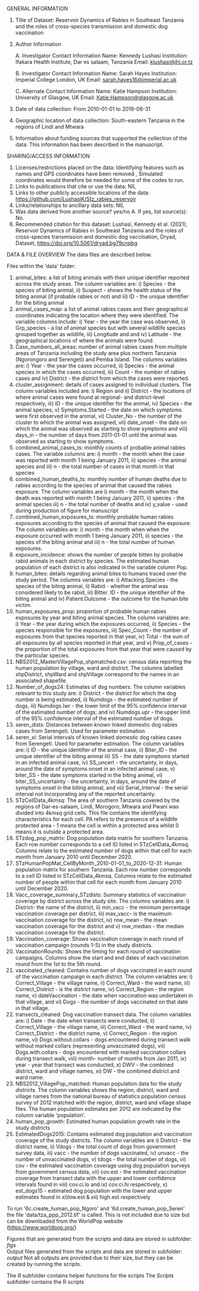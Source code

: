 GENERAL INFORMATION
1. Title of Dataset: Reservoir Dynamics of Rabies in Southeast Tanzania and the roles of cross-species transmission and domestic dog vaccination

2. Author Information

	A. Investigator Contact Information                                                                                                                                                    Name: Kennedy Lushasi
	     Institution: Ifakara Health Institute, Dar es salaam, Tanzania
	     Email: klushasi@ihi.or.tz

	B. Investigator Contact Information                                                                                                                                           	      Name: Sarah Hayes
             Institution:  Imperial College London, UK
	     Email: sarah.hayes16@imperial.ac.uk

	C. Alternate Contact Information                                                                                                                                                     Name: Katie Hampson
	    Institution: University of Glasgow, UK
	    Email: Katie.Hampson@glasgow.ac.uk
		
3. Date of data collection: From 2010-01-01 to 2019-08-31
4. Geographic location of data collection: South-eastern Tanzania in the regions of Lindi and Mtwara 
5. Information about funding sources that supported the collection of the data: This information has been described in the manuscript.

SHARING/ACCESS INFORMATION
1. Licenses/restrictions placed on the data: Identifying features such as names and GPS coordinates have been removed , Simulated coordinates would therefore be needed for some of the codes to run.
2. Links to publications that cite or use the data: NIL
3. Links to other publicly accessible locations of the data: https://github.com/LushasiK/Stz_rabies_reservoir
4. Links/relationships to ancillary data sets: NIL
5. Was data derived from another source? yes/no
	A. If yes, list source(s):  No.
6. Recommended citation for this dataset: Lushasi, Kennedy et al. (2021), Reservoir Dynamics of Rabies in Southeast Tanzania and the roles of cross-species transmission and domestic dog vaccination, Dryad, Dataset, https://doi.org/10.5061/dryad.bg79cnpbg

DATA & FILE OVERVIEW
The data files are described below.

Files within the 'data' folder:

1.	animal_bites: a list of biting animals with their unique identifier reported across the study areas. The column variables are: i) Species - the species of biting animal, ii) Suspect - shows the health status of the biting animal (if probable rabies or not) and iii) ID - the unique identifier for the biting animal
2.	animal_cases_map: a list of animal rabies cases and their geographical coordinates indicating the location where they were identified. The variable columns include: i) Year - the year the case was observed, ii) Grp_species - a list of animal species but with several wildlife species grouped together as wildlife, iii) Longitude and and iv)  Latitude - the geographical locations of where the animals were found.
3.	Case_numbers_all_areas: number of animal rabies cases from multiple areas of Tanzania including the study area plus northern Tanzania (Ngorongoro and Serengeti) and Pemba Island. The columns variables are:  i) Year - the year the cases occurred, ii) Species - the animal species in which the cases occurred, iii) Count - the number of rabies cases and iv) District - the district from which the cases were reported.
4.	cluster_assignment: details of cases assigned to individual clusters. The column variables included are: i) Region and ii) District - the locations of where animal cases were found at regional- and district-level respectively, iii) ID - the unique identifier for the animal, iv) Species - the animal species, v) Symptoms.Started - the date on which symptoms were first observed in the animal, vi) Cluster_No - the number of the cluster to which the animal was assigned, vii) date_onset - the date on which the animal was observed as starting to show symptoms and viii) days_in - the number of days from 2011-01-01 until the animal was observed as starting to show symptoms.
5.	combined_animal_cases_ts: monthly counts of probable animal rabies cases. The variable columns are: i) month - the month when the case was reported with month 1 being January 2011, ii) species - the animal species and iii) n - the total number of cases in that month in that species 
6.	combined_human_deaths_ts: monthly number of human deaths due to rabies according to the species of animal that caused the rabies exposure. The column variables are i) month - the month when the death was reported with month 1 being January 2011, ii) species - the animal species iii) n - the total number of deaths and iv) y_value - used during production of figure for manuscript
7.	combined_human_exposures_ts: monthly probable human rabies exposures according to the species of animal that caused the exposure. The column variables are: i) month - the month when when the exposure occurred with month 1 being January 2011, ii) species - the species of the biting animal and iii) n - the total number of human exposures.
8.	exposure_incidence: shows the number of people bitten by probable rabid animals in each district by species. The estimated  human population of each district is also indicated in the variable column Pop.
9.	human_bites: details regarding animal bites to humans traced over the study period. The columns variables are: i) Attacking.Species - the species of the biting animal, ii) Rabid - whether the animal was considered likely to be rabid, iii) Bitter. ID - the unique identifier of the biting animal and iv) Patient.Outcome - the outcome for the human bite victim. 
10.	human_exposures_prop: proportion of probable human rabies exposures by year and biting animal species. The column variables are: i) Year - the year during which the exposures occurred, ii) Species - the species responsible for the exposures, iii) Spec_Count - the number of exposures from that species reported in that year, iv) Total - the sum of all exposures by all species reported in that year, and v) Prop_of_cases - the proportion of the total exposures from that year that were caused by the particular species.
11.	NBS2012_MasterVillagePop_shpmatched.csv: census data reporting the human population by village, ward and district. The columns labelled shpDistrict, shpWard and shpVillage correspond to the names in an associated shapefile.
12.	Number_of_dogs24: Estimates of dog numbers. The column variables relevant to this study are: i) District - the district for which the dog number is being estimated, ii) Numdogs - the estimated number of dogs, iii) Numdogs.lwr - the lower limit of the 95% confidence interval of the estimated number of dogs; and iv) Numdogs.upr - the upper limit of the 95% confidence interval of the estimated number of dogs.
13.	seren_dists: Distances between known linked domestic dog rabies cases from Serengeti. Used for parameter estimation
14.	seren_si: Serial intervals of known linked domestic dog rabies cases from Serengeti. Used for parameter estimation. The column variables are: i) ID - the unique identifier of the animal case, ii) Biter_ID - the unique identifier of the biting animal iii) SS - the date symptoms started in an infected animal case, iv) SS_uncert - the uncertainty, in days, around the date of symptoms onset in an infected animal case, v) biter_SS - the date symptoms started in the biting animal, vi) biter_SS_uncertainty - the uncertainty, in days, around the date of symptoms onset in the biting animal, and vii) Serial_Interval - the serial interval not incorporating any of the reported uncertainty.
15.	STzCellData_4kmsq: The area of southern Tanzania covered by the regions of Dar-es-salaam, Lindi, Morogoro, Mtwara and Pwani was divided into 4kmsq grid cells. This file contains the identifying characteristics for each cell. PA refers to the presence of a wildlife protected area - 1 means the cell is within a protected area whilst 0 means it is outside a protected area.
16.	STzdog_pop_matrix: Dog population data matrix for southern Tanzania. Each row number corresponds to a cell ID listed in STzCellData_4kmsq. Columns relate to the estimated number of dogs within that cell for each month from January 2010 until December 2020.
17.	STzHumanPopMat_CellByMonth_2010-01-01_to_2020-12-31: Human population matrix for southern Tanzania. Each row number corresponds  to a cell ID listed in STzCellData_4kmsq. Columns relate to the estimated number of people within that cell for each month from January 2010 until December 2020.
18.	Vacc_coverage_summary_STzdists: Summary statistics of vaccination coverage by district across the study site. The columns variables are: i) District- the name of the district, ii) min_vacc - the  minimum percentage vaccination coverage per district, iii) max_vacc- is the maximum vaccination coverage for the district, iv) row_mean - the mean vaccination coverage for the district and v) row_median - the median vaccination coverage for the district.
19.	Vaccination_coverage: Shows vaccination coverage in each round of vaccination campaign (rounds 1-5) in the study districts.
20.	VaccinationRounds: Shows the timing for each round of vaccination campaigns. Columns show the start and end dates of each vaccination round from the 1st to the 5th round.
21.	vaccinated_cleaned: Contains number of dogs vaccinated in each round of the vaccination campaign in each district. The column variables are: i) Correct_Village - the village name, ii) Correct_Ward - the ward name, iii) Correct_District - is the district name, iv) Correct_Region - the region name, v) dateVaccination - the date when vaccination was undertaken in that village, and vi) Dogs - the number of dogs vaccinated on that date in that village.
22.	transects_cleaned: Dog vaccination transect data. The column variables are: i) Date - the date when transects were conducted, ii) Correct_Village - the village name, iii) Correct_Ward - the ward name, iv) Correct_District - the district name, v) Correct_Region - the region name, vi) Dogs.without.collars - dogs encountered during transect walk without marked collars (representing unvaccinated dogs), vii) Dogs.with.collars - dogs encountered with marked vaccination collars during transect walk, viii) month- number of months from Jan 2011, ix) year - year that transect was conducted, x) DWV - the combined district, ward and village names, xi) DW - the combined district and ward name.
23.	NBS2012_VillagePop_matched: Human population data for the study districts. The column variables shows the region, district, ward and village names from the national bureau of statistics population census survey of 2012 matched with the region, district, ward and village shape files. The human population estimates per 2012 are indicated by the column variable 'population'.
24.	human_pop_growth: Estimated human population growth rate in the study districts
25.	EstimatedDogs2015: Contains estimated dog population and vaccination coverage of the study districts. The column variables are i) District - the district name, ii) Vdogs - the total count of dogs from government survey data, iii) vacc - the number of dogs vaccinated, iv) unvacc - the number of unvaccinated dogs, v) tdogs - the total number of dogs, vi) cov - the estimated vaccination coverage using dog population surveys from government census data, vii) cov.est - the estimated vaccination coverage from transect data with the upper and lower confidence intervals found in viii) cov.ci.lo and ix) cov.ci.hi respectively, x) est_dogs15 - estimated dog population with the lower and upper estimates found in xi)low.est & xii) high.est respectively

To run '6c.create_human_pop_Ngoro' and '6d.create_human_pop_Seren' the file 'data/tza_ppp_2012.tif' is called. This is not included due to size but can be downloaded from the WorldPop website (https://www.worldpop.org/)

Figures that are generated from the scripts and data are stored in subfolder: *figs*                                                                        
Output files generated from the scripts and data are stored in subfolder: *output*
Not all outputs are provided due to their size, but they can be created by running the scripts. 

The *R* subfolder contains helper functions for the scripts
The *Scripts* subfolder contains the R scripts


